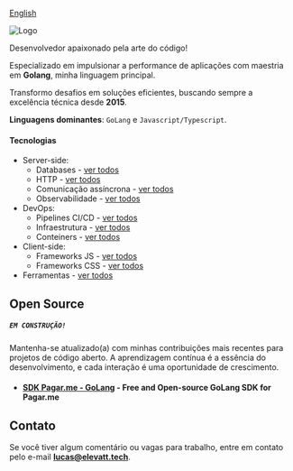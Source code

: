[English](https://github.com/laurentino14/laurentino14/tree/main/README.md)

![Logo](https://i.imgur.com/kUkTVZG.png)

Desenvolvedor apaixonado pela arte do código!

Especializado em impulsionar a performance de aplicações com maestria em **Golang**, minha linguagem principal.

Transformo desafios em soluções eficientes, buscando sempre a excelência técnica desde **2015**.


**Linguagens dominantes**: ``GoLang`` e ``Javascript/Typescript``.

#### Tecnologias
- Server-side:
    - Databases - [ver todos]()
    - HTTP - [ver todos]()
    - Comunicação assíncrona - [ver todos]()
    - Observabilidade - [ver todos]()
- DevOps:
    - Pipelines CI/CD - [ver todos]()
    - Infraestrutura - [ver todos]()
    - Conteiners - [ver todos]()
- Client-side:
    - Frameworks JS - [ver todos]()
    - Frameworks CSS - [ver todos]()
- Ferramentas - [ver todos]()
    
## Open Source 
##### **```EM CONSTRUÇÃO!```**
Mantenha-se atualizado(a) com minhas contribuições mais recentes para projetos de código aberto.
A aprendizagem contínua é a essência do desenvolvimento, e cada interação é uma oportunidade de crescimento.

- #### [SDK Pagar.me - GoLang](https://github.com/elevattlabs/pagarme-go) - Free and Open-source GoLang SDK for Pagar.me





## Contato

Se você tiver algum comentário ou vagas para trabalho, entre em contato pelo e-mail **lucas@elevatt.tech**.
